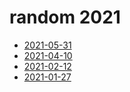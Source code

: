 # random 2021

- [2021-05-31](2021-05-31.md)
- [2021-04-10](2021-04-10.md)
- [2021-02-12](2021-02-12.md)
- [2021-01-27](2021-01-27.md)
